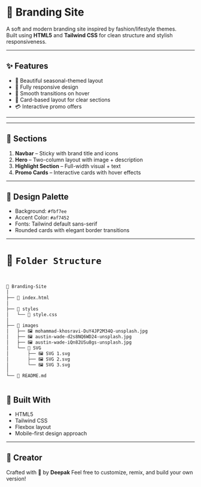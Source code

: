 # 🌿 Branding Site

A soft and modern branding site inspired by fashion/lifestyle themes.  
Built using **HTML5** and **Tailwind CSS** for clean structure and stylish responsiveness.

---

## ✨ Features

- 🌸 Beautiful seasonal-themed layout
- 📱 Fully responsive design
- 🌈 Smooth transitions on hover
- 🧥 Card-based layout for clear sections
- 💳 Interactive promo offers

---

---

## 📸 Sections

1. **Navbar** – Sticky with brand title and icons
2. **Hero** – Two-column layout with image + description
3. **Highlight Section** – Full-width visual + text
4. **Promo Cards** – Interactive cards with hover effects

---

## 🎨 Design Palette

- Background: `#fbf7ee`
- Accent Color: `#af7452`
- Fonts: Tailwind default sans-serif
- Rounded cards with elegant border transitions

---
# 📁 `Folder Structure`

```bash


📁 Branding-Site
│
├── 📄 index.html
│
├── 📁 styles
│   └── 📄 style.css
│
├── 📁 images
│   ├── 🖼️ mohammad-khosravi-DuY4JP2M34Q-unsplash.jpg
│   ├── 🖼️ austin-wade-d2s8NQ6WD24-unsplash.jpg
│   ├── 🖼️ austin-wade-iQn82USu8gs-unsplash.jpg
│   └── 📁 SVG
│       ├── 🖼️ SVG 1.svg
│       ├── 🖼️ SVG 2.svg
│       └── 🖼️ SVG 3.svg
│
└── 📄 README.md



```
## 🧠 Built With

- HTML5
- Tailwind CSS
- Flexbox layout
- Mobile-first design approach

---

## 🙌 Creator

Crafted with 💛 by **Deepak**
Feel free to customize, remix, and build your own version!
